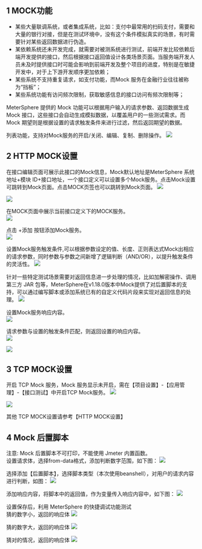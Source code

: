 ## 1 MOCK功能
- 某些大量联调系统，或者集成系统，比如：支付中最常用的扫码支付，需要和大量的银行对接，但是在测试环境中，没有这个条件模拟真实的场景，有时需要针对某些返回数据进行伪造。
- 某依赖系统还未开发完成，就需要对被测系统进行测试，前端开发比较依赖后端开发提供的接口，然后根据接口返回值设计各类场景页面。当服务端开发人员未及时提供接口时可能会影响到前端开发及整个项目的进度，特别是在敏捷开发中，对于上下游开发顺序更加依赖；
- 某些系统不支持重复请求，如支付功能，而Mock 服务在金融行业往往被称为“挡板”；
- 某些系统功能有访问频次限制，获取敏感信息的接口访问有频次限制等；

MeterSphere 提供的 Mock 功能可以根据用户输入的请求参数、返回数据生成 Mock 接口，这些接口会自动生成模拟数据，以覆盖用户的一些测试需求。而 Mock 期望则是根据设置的请求触发条件来进行过滤，然后返回期望的数据。

列表功能，支持对Mock服务的开启/关闭、编辑、复制、删除操作。
![](../img/tutorial/use_mock/mock.png)

## 2 HTTP MOCK设置
在接口编辑页面可展示此接口的Mock信息，Mock默认地址是MeterSphere 系统地址+模块 ID+接口地址，一个接口定义可以设置多个Mock服务。点击Mock设置可跳转到Mock页面。点击MOCK页签也可以跳转到Mock页面。
![](../img/tutorial/use_mock/http_mock.png)

![](../img/tutorial/use_mock/http_mock_1.png)

在MOCK页面中展示当前接口定义下的MOCK服务。<br>
![](../img/tutorial/use_mock/http_mock_2.png)

点击 +添加 按钮添加Mock服务。<br>
![](../img/tutorial/use_mock/http_mock_3.png)

设置Mock服务触发条件,可以根据参数设定的值、长度、正则表达式Mock出相应的请求参数，同时参数与参数之间新增了逻辑判断（AND/OR），以提升触发条件的灵活性。
![](../img/tutorial/use_mock/http_mock_4.png)

针对一些特定测试场景需要对返回信息进一步处理的情况，比如加解密操作、调用第三方 JAR 包等，MeterSphere在v1.18.0版本中Mock提供了对后置脚本的支持，可以通过编写脚本或添加系统已有的自定义代码片段来实现对返回信息的处理。
![](../img/tutorial/use_mock/http_mock_5.png)

设置Mock服务响应内容。<br>
![](../img/tutorial/use_mock/http_mock_6.png)

请求参数与设置的触发条件匹配，则返回设置的响应内容。<br>
![](../img/tutorial/use_mock/http_mock_7.png)

![](../img/tutorial/use_mock/http_mock_8.png)

## 3 TCP MOCK设置
开启 TCP Mock 服务，Mock 服务显示未开启，需在【项目设置】-【应用管理】-【接口测试】中开启TCP Mock服务。
![](../img/tutorial/use_mock/tcp_mock.png)

![](../img/tutorial/use_mock/tcp_mock_1.png)

其他 TCP MOCK设置请参考【HTTP MOCK设置】

## 4 Mock 后置脚本
注意: Mock 后置脚本不可打印，不能使用 Jmeter 内置函数。<br>
设置请求体，选择from-data格式，添加判断数字范围，如下图：
![](../img/tutorial/use_mock/mock_1.png)

选择添加【后置脚本】，选择脚本类型（本次使用beanshell），对用户的请求内容进行判断，如图：
![](../img/tutorial/use_mock/mock_2.png)

添加响应内容，将脚本中的返回值，作为变量传入响应内容中，如下图：
![](../img/tutorial/use_mock/mock_3.png)

设置保存后，利用 MeterSphere 的快捷调试功能测试<br>
猜的数字小，返回的响应体
![](../img/tutorial/use_mock/mock_4.png)

猜的数字大，返回的响应体
![](../img/tutorial/use_mock/mock_5.png)

猜对的情况，返回的响应体
![](../img/tutorial/use_mock/mock_6.png)






